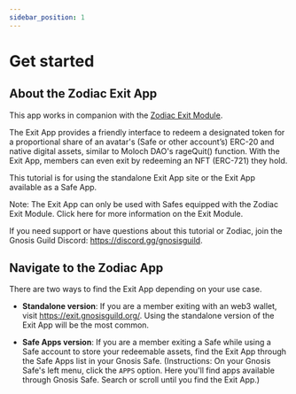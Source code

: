 ```yaml
---
sidebar_position: 1
---
```


# Get started

## About the Zodiac Exit App

This app works in companion with the [Zodiac Exit Module](https://gnosis.github.io/zodiac/docs/tutorial-module-exit/get-started).

The Exit App provides a friendly interface to redeem a designated token for a proportional share of an avatar's (Safe or other account’s) ERC-20 and native digital assets, similar to Moloch DAO's rageQuit() function. With the Exit App, members can even exit by redeeming an NFT (ERC-721) they hold.

This tutorial is for using the standalone Exit App site or the Exit App available as a Safe App.

Note: The Exit App can only be used with Safes equipped with the Zodiac Exit Module. Click here for more information on the Exit Module.

If you need support or have questions about this tutorial or Zodiac, join the Gnosis Guild Discord: https://discord.gg/gnosisguild.


## Navigate to the Zodiac App

There are two ways to find the Exit App depending on your use case.

* **Standalone version**: If you are a member exiting with an web3 wallet, visit https://exit.gnosisguild.org/. Using the standalone version of the Exit App will be the most common.

* **Safe Apps version**: If you are a member exiting a Safe while using a Safe account to store your redeemable assets, find the Exit App through the Safe Apps list in your Gnosis Safe. (Instructions: On your Gnosis Safe's left menu, click the <code>APPS</code> option. Here you'll find apps available through Gnosis Safe. Search or scroll until you find the Exit App.)
